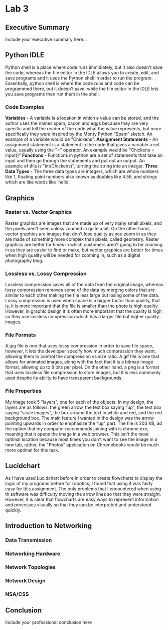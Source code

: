 # Lab 3
## Executive Summary
Include your executive summary here...

## Python IDLE
Python shell is a place where code runs immidiately, but it also doesn't save the code, whereas the file editor in the IDLE allows you to create, edit, and save programs and it uses the Python shell in order to run the program. Essentially, python shell is where the code runs and code can be programmed there, but it doesn't save, while the file editor in the IDLE lets you save programs then run them in the shell.
### Code Examples
**Variables** - A variable is a location in which a value can be stored, and the author uses the names spam, bacon and eggs because they are very specific and tell the reader of the code what the value represents, but more specifically they were inspired by the Monty Python “Spam” sketch. An example of a variable would be "Chickens".
**Assignment Statements** -  An assignment statement is a statement in the code that gives a variable a set value, usually using the "=" operator. An example would be "Chickens = input()"
**Functions** - Functions in python are a set of statements that take an input and then go through the statements and put out an output. An example of this is "int(Chickens)", turning the string into an integer.
**Three Data Types** - The three data types are integers, which are whole numbers like 1, floating point numbers also known as doubles like 4.56, and strings which are like words like 'hello'.
## Graphics
### Raster vs. Vector Graphics
Raster graphics are images that are made up of very many small pixels, and the pixels aren't seen unless zoomed in quite a bit. On the other hand, vector graphics are images that don't lose quality as you zoom in as they are made of something more complex than pixels, called geometry. Raster graphics are better for times in which customers aren't going to be zooming in as they are easier to find or make, but vector graphics are better for times when high quality will be needed for zooming in, such as a digital photography blog.
### Lossless vs. Lossy Compression
Lossless compression saves all of the data from the original image, whereas lossy compression removes some of the data by merging colors that are similar to each other making the file less large but losing some of the data. Lossy compression is used when space is a bigger factor than quality, that is, it is more important that the file is smaller than the photo is high quality. However, in graphic design it is often more important that the quality is high so they use lossless compression which has a larger file but higher quality images.
### File Formats
A jpg file is one that uses lossy compression in order to save file space, however, it lets the developer specify how much compression they want, allowing them to control the compression vs size ratio. A gif file is one that allows for animated images, along with the fact that it is a bitmap image format, allowing up to 8 bits per pixel. On the other hand, a png is a format that uses lossless file compression to store images, but it is less commonly used despite its ability to have transparent backgrounds.
### File Properties
My image took 5 "layers", one for each of the objects. In my design, the layers are as follows: the green arrow, the text box saying "up", the text box saying "scale images", the box around the text in white and red, and the red background box. The main feature I wanted in the design was the arrow pointing upwards in order to emphasize the "up" part. The file is 203 KB, ad the option that my computer recommends joining with is chrome.exe, meaning that it opens the image in a web browser. This isn't the most optimal location because most times you don't want to see the image in a new tab, rather, the "Photos" application on Chromebooks would be much more optimal for this task.

## Lucidchart
As I have used Lucidchart before in order to create flowcharts to display the logic of my programs before for robotics, I found that using it was fairly easy for this assignment. The only problems that I encountered when using th software was difficulty moving the arrow lines so that they were straight. However, it is clear that flowcharts are easy ways to represent information and processes visually so that they can be interpreted and understood quickly.

## Introduction to Networking
### Data Transmission
### Networking Hardware
### Network Topologies
### Network Design
### NSA/CSS

## Conclusion
Include your professional conclusion here
